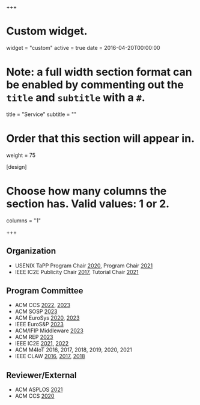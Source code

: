 +++
# Custom widget.
widget = "custom"
active = true
date = 2016-04-20T00:00:00

# Note: a full width section format can be enabled by commenting out the `title` and `subtitle` with a `#`.
title = "Service"
subtitle = ""

# Order that this section will appear in.
weight = 75

[design]
  # Choose how many columns the section has. Valid values: 1 or 2.
  columns = "1"

+++

## Organization

- USENIX TaPP Program Chair [2020](https://www.usenix.org/conference/tapp2020), Program Chair [2021](https://www.usenix.org/conference/tapp2021)
- IEEE IC2E Publicity Chair [2017](https://conferences.computer.org/IC2E/2017/index.htm), Tutorial Chair [2021](https://conferences.computer.org/IC2E/2021/)


## Program Committee

- ACM CCS [2022](https://www.sigsac.org/ccs/CCS2022/), [2023](https://www.sigsac.org/ccs/CCS2023/)
- ACM SOSP [2023](https://sosp2023.mpi-sws.org/)
- ACM EuroSys [2020](https://2020.eurosys.org/), [2023](https://2023.eurosys.org/)
- IEEE EuroS&P [2023](https://eurosp2023.ieee-security.org/)
- ACM/IFIP Middleware [2023](https://middleware-conf.github.io/2023/)
- ACM REP [2023](https://acm-rep.github.io/2023/)
- IEEE IC2E [2021](https://conferences.computer.org/IC2E/2021/), [2022](https://conferences.computer.org/IC2E/2022/)
- ACM M4IoT 2016, 2017, 2018, 2019, 2020, 2021
- IEEE CLAW [2016](http://www.claw-workshop.org/2016/), [2017](http://www.claw-workshop.org/2017/), [2018](http://www.claw-workshop.org/)

## Reviewer/External

- ACM ASPLOS [2021](https://asplos-conference.org/2021/index.html)
- ACM CCS [2020](https://www.sigsac.org/ccs/CCS2020/)
